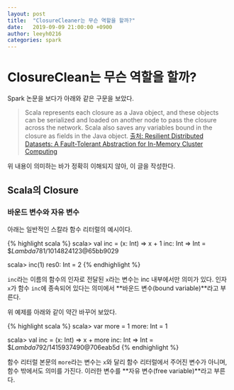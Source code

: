 ```yaml
---
layout: post
title:  "ClosureCleaner는 무슨 역할을 할까?"
date:   2019-09-09 21:00:00 +0900
author: leeyh0216
categories: spark
---
```


# ClosureClean는 무슨 역할을 할까?

Spark 논문을 보다가 아래와 같은 구문을 보았다.

> Scala represents each closure as a Java object, and these objects can be  serialized and loaded on another node to pass the closure across the network. Scala also saves any variables bound in the closure as fields in the Java object.
[출처: Resilient Distributed Datasets: A Fault-Tolerant Abstraction for In-Memory Cluster Computing](http://scholar.google.co.kr/scholar_url?url=https://www.usenix.org/system/files/conference/nsdi12/nsdi12-final138.pdf&hl=ko&sa=X&scisig=AAGBfm3la54b60i9jD8YgYCGOEbrdGzaSA&nossl=1&oi=scholarr)

위 내용이 의미하는 바가 정확히 이해되지 않아, 이 글을 작성한다.

## Scala의 Closure

### 바운드 변수와 자유 변수

아래는 일반적인 스칼라 함수 리터럴의 예시이다.

{% highlight scala %}
scala> val inc = (x: Int) => x + 1
inc: Int => Int = $$Lambda$781/1014824123@65bb9029

scala> inc(1)
res0: Int = 2
{% endhighlight %}

`inc`라는 이름의 함수의 인자로 전달된 `x`라는 변수는 inc 내부에서만 의미가 있다. 인자 `x`가 함수 `inc`에 종속되어 있다는 의미에서 **바운드 변수(bound variable)**라고 부른다.

위 예제를 아래와 같이 약간 바꾸어 보았다.

{% highlight scala %}
scala> var more = 1
more: Int = 1

scala> val inc = (x: Int) => x + more
inc: Int => Int = $$Lambda$792/1415937490@706eab5d
{% endhighlight %}

함수 리터럴 본문의 `more`라는 변수는 `x`와 달리 함수 리터럴에서 주어진 변수가 아니며, 함수 밖에서도 의미를 가진다. 이러한 변수를 **자유 변수(free variable)**라고 부른다.

### 